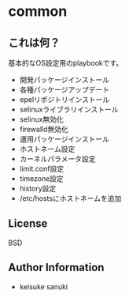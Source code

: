 common
=========

## これは何？

基本的なOS設定用のplaybookです。

- 開発パッケージインストール
- 各種パッケージアップデート
- epelリポジトリインストール
- selinuxライブラリインストール
- selinux無効化
- firewalld無効化
- 運用パッケージインストール
- ホストネーム設定
- カーネルパラメータ設定
- limit.conf設定
- timezone設定
- history設定
- /etc/hostsにホストネームを追加


License
-------

BSD

Author Information
------------------

- keisuke sanuki
